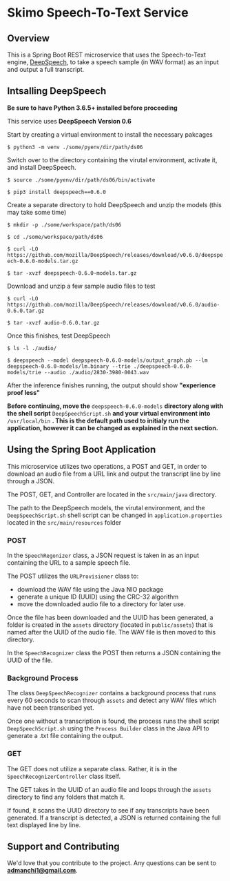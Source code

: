 # Skimo Speech-To-Text Service

## Overview
This is a Spring Boot REST microservice that uses the Speech-to-Text engine, [DeepSpeech](https://github.com/mozilla/DeepSpeech), to take a speech sample (in WAV format) as an input and output a full transcript.

## Intsalling DeepSpeech
**Be sure to have Python 3.6.5+ installed before proceeding**

This service uses **DeepSpeech Version 0.6** 

Start by creating a virtual environment to install the necessary pakcages 

`$ python3 -m venv ./some/pyenv/dir/path/ds06`

Switch over to the directory containing the virutal environment, activate it, and install DeepSpeech. 

`$ source ./some/pyenv/dir/path/ds06/bin/activate`

`$ pip3 install deepspeech==0.6.0`

Create a separate directory to hold DeepSpeech and unzip the models (this may take some time)

`$ mkdir -p ./some/workspace/path/ds06`

`$ cd ./some/workspace/path/ds06`

`$ curl -LO https://github.com/mozilla/DeepSpeech/releases/download/v0.6.0/deepspeech-0.6.0-models.tar.gz`

`$ tar -xvzf deepspeech-0.6.0-models.tar.gz`

Download and unzip a few sample audio files to test

`$ curl -LO https://github.com/mozilla/DeepSpeech/releases/download/v0.6.0/audio-0.6.0.tar.gz`

`$ tar -xvzf audio-0.6.0.tar.gz`

Once this finishes, test DeepSpeech

`$ ls -l ./audio/`

`$ deepspeech --model deepspeech-0.6.0-models/output_graph.pb --lm deepspeech-0.6.0-models/lm.binary --trie ./deepspeech-0.6.0-models/trie --audio ./audio/2830-3980-0043.wav`

After the inference finishes running, the output should show **"experience proof less"**

**Before continuing, move the** `deepspeech-0.6.0-models` **directory along with the shell script** `DeepSpeechScript.sh` **and your virtual environment into** `/usr/local/bin` **. This is the default path used to initialy run the application, however it can be changed as explained in the next section.**  

## Using the Spring Boot Application 

This microservice utilizes two operations, a POST and GET, in order to download an audio file from a URL link and output the transcript line by line through a JSON.

The POST, GET, and Controller are located in the `src/main/java` directory.

The path to the DeepSpeech models, the virutal environment, and the `DeepSpeechScript.sh` shell script can be changed in `application.properties` located in the `src/main/resources` folder 

### POST
In the `SpeechRegonizer` class, a JSON request is taken in as an input containing the URL to a sample speech file. 

The POST utilizes the `URLProvisioner` class to: 
* download the WAV file using the Java NIO package 
* generate a unique ID (UUID) using the CRC-32 algorithm  
* move the downloaded audio file to a directory for later use.

Once the file has been downloaded and the UUID has been generated, a folder is created in the `assets` directory (located in `public/assets`) that is named after the UUID of the audio file. The WAV file is then moved to this directory. 

In the `SpeechRecognizer` class the POST then returns a JSON containing the UUID of the file. 

### Background Process

The class `DeepSpeechRecognizer` contains a background process that runs every 60 seconds to scan through `assets` and detect any WAV files which have not been transcribed yet. 

Once one without a transcription is found, the process runs the shell script `DeepSpeechScript.sh` using the `Process Builder` class in the Java API to generate a .txt file containing the output.  

### GET

The GET does not utilize a separate class. Rather, it is in the `SpeechRecognizerController` class itself. 

The GET takes in the UUID of an audio file and loops through the `assets` directory to find any folders that match it. 

If found, it scans the UUID directory to see if any transcripts have been generated. If a transcript is detected, a JSON is returned containing the full text displayed line by line. 


## Support and Contributing

We'd love that you contribute to the project. Any questions can be sent to **admanchi1@gmail.com**.


















